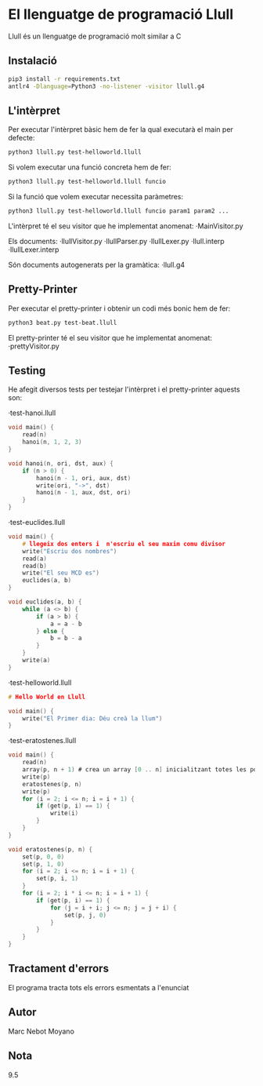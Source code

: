 # El llenguatge de programació Llull
Llull és un llenguatge de programació molt similar a C

## Instalació
```bash
pip3 install -r requirements.txt
antlr4 -Dlanguage=Python3 -no-listener -visitor llull.g4
```

## L'intèrpret
Per executar l'intèrpret bàsic hem de fer la qual executarà el main per defecte:
```bash
python3 llull.py test-helloworld.llull
```

Si volem executar una funció concreta hem de fer:
```bash
python3 llull.py test-helloworld.llull funcio
```

Si la funció que volem executar necessita paràmetres:
```bash
python3 llull.py test-helloworld.llull funcio param1 param2 ...
```

L'intèrpret té el seu visitor que he implementat anomenat:
·MainVisitor.py

Els documents:
·llullVisitor.py
·llullParser.py
·llullLexer.py
·llull.interp
·llullLexer.interp

Són documents autogenerats per la gramàtica:
·llull.g4

## Pretty-Printer
Per executar el pretty-printer i obtenir un codi més bonic hem de fer:
```bash
python3 beat.py test-beat.llull
```

El pretty-printer té el seu visitor que he implementat anomenat:
·prettyVisitor.py

## Testing
He afegit diversos tests per testejar l'intèrpret i el pretty-printer aquests son:

·test-hanoi.llull
```c
void main() {
    read(n)
    hanoi(n, 1, 2, 3)
}

void hanoi(n, ori, dst, aux) {
    if (n > 0) {
        hanoi(n - 1, ori, aux, dst)
        write(ori, "->", dst)
        hanoi(n - 1, aux, dst, ori)
    }
}
```

·test-euclides.llull
```c
void main() {
    # llegeix dos enters i  n'escriu el seu maxim comu divisor
    write("Escriu dos nombres")
    read(a)
    read(b)
    write("El seu MCD es")
    euclides(a, b)
}

void euclides(a, b) {
    while (a <> b) {
        if (a > b) {
            a = a - b
        } else {
            b = b - a
        }
    }
    write(a)
}
```

·test-helloworld.llull
```c
# Hello World en Llull

void main() {
    write("El Primer dia: Déu creà la llum")
}
```

·test-eratostenes.llull
```c
void main() {
    read(n)
    array(p, n + 1) # crea un array [0 .. n] inicialitzant totes les posicions a zero
    write(p)
    eratostenes(p, n)
    write(p)
    for (i = 2; i <= n; i = i + 1) {
        if (get(p, i) == 1) {
            write(i)
        }
    }
}

void eratostenes(p, n) {
    set(p, 0, 0)
    set(p, 1, 0)
    for (i = 2; i <= n; i = i + 1) {
        set(p, i, 1)
    }
    for (i = 2; i * i <= n; i = i + 1) {
        if (get(p, i) == 1) {
            for (j = i + i; j <= n; j = j + i) {
                set(p, j, 0)
            }
        }
    }
}
```

## Tractament d'errors
El programa tracta tots els errors esmentats a l'enunciat

## Autor
Marc Nebot Moyano

## Nota
9.5
